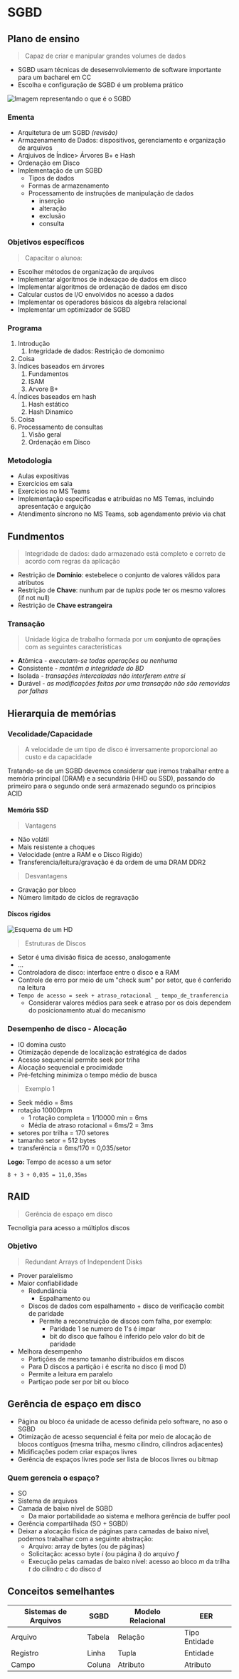 # SGBD

## Plano de ensino

> Capaz de criar e manipular grandes volumes de dados

- SGBD usam técnicas de desesenvolviemento de software importante para um bacharel em CC
- Escolha e configuração de SGBD é um problema prático

![Imagem representando o que é o SGBD](./images/sgbd101.png)

### Ementa

- Arquitetura de um SGBD *(revisão)*
- Armazenamento de Dados: dispositivos, gerenciamento e organização de arquivos
- Arqjuivos de Índice> Árvores B+ e Hash
- Ordenação em Disco
- Implementação de um SGBD
  - Tipos de dados
  - Formas de armazenamento 
  - Processamento de instruções de manipulação de dados
    - inserção
    - alteração
    - exclusão
    - consulta

### Objetivos específicos

> Capacitar o alunoa:

- Escolher métodos de organização de arquivos
- Implementar algoritmos de indexaçao de dados em disco
- Implementar algoritmos de ordenação de dados em disco
- Calcular custos de I/O envolvidos no acesso a dados
- Implementar os operadores básicos da algebra relacional
- Implementar um optimizador de SGBD


### Programa

1. Introdução 
   1. Integridade de dados: Restrição de domonimo
2. Coisa
3. Índices baseados em árvores
   1. Fundamentos
   2. ISAM
   3. Arvore B+
4. Índices baseados em hash
   1. Hash estático
   2. Hash Dinamico
5. Coisa
6. Processamento de consultas
   1. Visão geral
   2. Ordenação em Disco

### Metodologia

- Aulas expositivas
- Exercícios em sala
- Exercícios no MS Teams
- Implementação especificadas e atribuídas no MS Temas, incluindo apresentação e arguição
- Atendimento síncrono no MS Teams, sob agendamento prévio via chat

## Fundmentos

> Integridade de dados: dado armazenado está completo e correto de acordo com regras da aplicação

- Restrição de **Domínio**: estebelece o conjunto de valores válidos para atributos
- Restrição de **Chave**: nunhum par de *tuplas* pode ter os mesmo valores (if not null)
- Restrição de **Chave estrangeira**

### Transação

> Unidade lógica de trabalho formada por um **conjunto de oprações** com as seguintes caracteristicas

- **A**tômica - *executam-se todas operações ou nenhuma*
- **C**onsistente - *mantêm a integridade do BD*
- **I**solada - *transações intercaladas não interferem entre si*
- **D**urável - *as modificações feitas por uma transação não são removidas por falhas*

## Hierarquia de memórias

### Vecolidade/Capacidade

> A velocidade de um tipo de disco é inversamente proporcional ao custo e da capacidade

Tratando-se de um SGBD devemos considerar que iremos trabalhar entre  a memória principal (DRAM) e a secundária (HHD ou SSD), passando do primeiro para o segundo onde será armazenado segundo os principios ACID

#### Memória SSD

> Vantagens

- Não volátil
- Mais resistente a choques
- Velocidade (entre a RAM e o Disco Rigido)
- Transferencia/leitura/gravação é da ordem de uma DRAM DDR2

> Desvantagens

- Gravação por bloco
- Número limitado de ciclos de regravação

#### Discos rigidos

![Esquema de um HD](./images/hhd.png)

> Estruturas de Discos

- Setor é uma divisão fisica de acesso, analogamente 
- ...
- Controladora de disco: interface entre o disco e a RAM
- Controle de erro por meio de um "check sum" por setor, que é conferido na leitura
- ```Tempo de acesso = seek + atraso_rotacional _ tempo_de_tranferencia```
  - Considerar valores médios para seek e atraso por os dois dependem do posicionamento atual do mecanismo

### Desempenho de disco - Alocação

- IO domina custo
- Otimização depende de localização estratégica de dados
- Acesso sequencial permite seek por triha
- Alocação sequencial e procimidade 
- Pré-fetching minimiza o tempo médio de busca

> Exemplo 1

- Seek médio = 8ms
- rotação 10000rpm
  - 1 rotação completa = 1/10000 min = 6ms
  - Média de atraso rotacional = 6ms/2 = 3ms
- setores por trilha = 170 setores
- tamanho setor = 512 bytes
- transferência = 6ms/170 = 0,035/setor

**Logo:**
Tempo de acesso a um setor

```8 + 3 + 0,035 = 11,0,35ms```

## RAID

> Gerência de espaço em disco

Tecnollgia para acesso a múltiplos discos

### Objetivo

> Redundant Arrays of Independent Disks

- Prover paralelismo
- Maior confiabilidade
  - Redundância
    - Espalhamento ou
  - Discos de dados com espalhamento + disco de verificação combit de paridade
    - Permite a reconstruição de discos com falha, por exemplo:
      - Paridade 1 se numero de 1's é ímpar
      - bit do disco que falhou é inferido pelo valor do bit de paridade
- Melhora desempenho
  - Partições de mesmo tamanho distribuídos em discos
  - Para D discos a partição i é escrita no disco (i mod D)
  - Permite a leitura em paralelo
  - Partiçao pode ser por bit ou bloco

## Gerência de espaço em disco

- Página ou bloco éa unidade de acesso definida pelo software, no aso o SGBD
- Otimização de acesso sequencial é feita por meio de alocação de blocos contíguos (mesma trilha, mesmo cilindro, cilindros adjacentes)
- Midificações podem criar espaços livres
- Gerência de espaços livres pode ser lista de blocos livres ou bitmap

### Quem gerencia o espaço? 

- SO 
- Sistema de arquivos
- Camada de baixo nível de SGBD
  - Da maior portabilidade ao sistema e melhora gerência de buffer pool 
- Gerência compartilhada (SO + SGBD)
- Deixar a alocação física de páginas para camadas de baixo nível, podemos trabalhar com a seguinte abstração:
  - Arquivo: array de bytes (ou de páginas)
  - Solicitação: acesso byte *i* (ou página *i*) do arquivo *f*
  - Execução pelas camadas de baixo nível: acesso ao bloco *m* da trilha *t* do cilindro *c* do disco *d*


## Conceitos semelhantes

Sistemas de Arquivos | SGBD | Modelo Relacional | EER |
-|-|-|-|
Arquivo | Tabela | Relação | Tipo Entidade |
Registro | Linha | Tupla |  Entidade |
Campo | Coluna | Atributo | Atributo |

